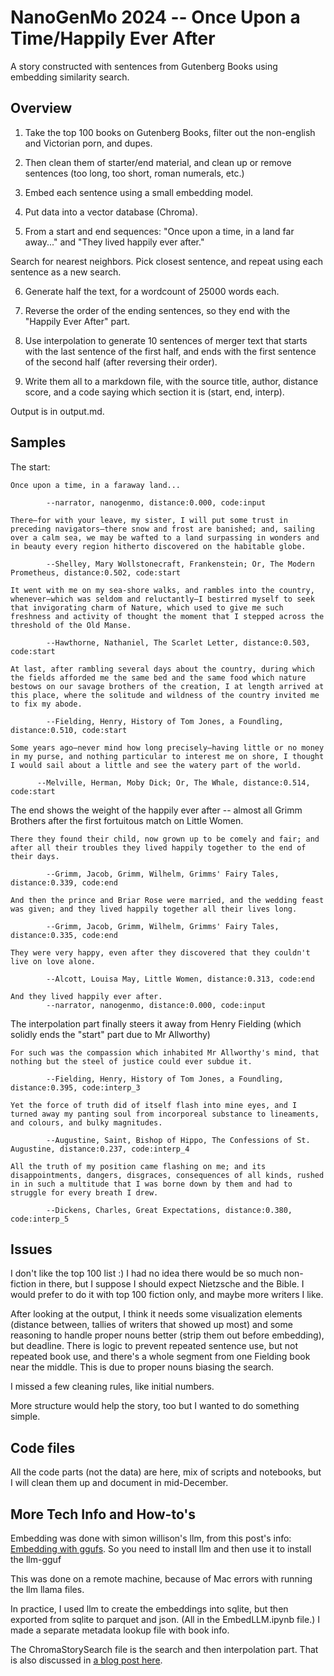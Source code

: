 # NanoGenMo 2024 -- Once Upon a Time/Happily Ever After

A story constructed with sentences from Gutenberg Books using embedding similarity search. 


## Overview

1. Take the top 100 books on Gutenberg Books, filter out the non-english and Victorian porn, and dupes.

2. Then clean them of starter/end material, and clean up or remove sentences (too long, too short, roman numerals, etc.)

3. Embed each sentence using a small embedding model.

4. Put data into a vector database (Chroma).

5. From a start and end sequences:
"Once upon a time, in a land far away..."
and "They lived happily ever after."

  Search for nearest neighbors. Pick closest sentence, and repeat using each sentence as a new search.

6. Generate half the text, for a wordcount of 25000 words each.

7. Reverse the order of the ending sentences, so they end with the "Happily Ever After" part.

8. Use interpolation to generate 10 sentences of merger text that starts with the last sentence of 
the first half, and ends with the first sentence of the second half (after reversing their order).

9.  Write them all to a markdown file, with the source title, author, distance score, and a code saying which section it is (start, end, interp).

Output is in output.md.

## Samples 

The start:

```
Once upon a time, in a faraway land...

        --narrator, nanogenmo, distance:0.000, code:input

There—for with your leave, my sister, I will put some trust in preceding navigators—there snow and frost are banished; and, sailing over a calm sea, we may be wafted to a land surpassing in wonders and in beauty every region hitherto discovered on the habitable globe.

        --Shelley, Mary Wollstonecraft, Frankenstein; Or, The Modern Prometheus, distance:0.502, code:start
        
It went with me on my sea-shore walks, and rambles into the country, whenever—which was seldom and reluctantly—I bestirred myself to seek that invigorating charm of Nature, which used to give me such freshness and activity of thought the moment that I stepped across the threshold of the Old Manse.

        --Hawthorne, Nathaniel, The Scarlet Letter, distance:0.503, code:start

At last, after rambling several days about the country, during which the fields afforded me the same bed and the same food which nature bestows on our savage brothers of the creation, I at length arrived at this place, where the solitude and wildness of the country invited me to fix my abode.

        --Fielding, Henry, History of Tom Jones, a Foundling, distance:0.510, code:start

Some years ago—never mind how long precisely—having little or no money in my purse, and nothing particular to interest me on shore, I thought I would sail about a little and see the watery part of the world.

      --Melville, Herman, Moby Dick; Or, The Whale, distance:0.514, code:start
```


The end shows the weight of the happily ever after -- almost all Grimm Brothers after the first fortuitous match on Little Women.

```
There they found their child, now grown up to be comely and fair; and after all their troubles they lived happily together to the end of their days.

        --Grimm, Jacob, Grimm, Wilhelm, Grimms' Fairy Tales, distance:0.339, code:end

And then the prince and Briar Rose were married, and the wedding feast was given; and they lived happily together all their lives long.

        --Grimm, Jacob, Grimm, Wilhelm, Grimms' Fairy Tales, distance:0.335, code:end

They were very happy, even after they discovered that they couldn't live on love alone.

        --Alcott, Louisa May, Little Women, distance:0.313, code:end

And they lived happily ever after.
        --narrator, nanogenmo, distance:0.000, code:input
```

The interpolation part finally steers it away from Henry Fielding (which solidly ends the "start" part due to Mr Allworthy)

```
For such was the compassion which inhabited Mr Allworthy's mind, that nothing but the steel of justice could ever subdue it.

        --Fielding, Henry, History of Tom Jones, a Foundling, distance:0.395, code:interp_3

Yet the force of truth did of itself flash into mine eyes, and I turned away my panting soul from incorporeal substance to lineaments, and colours, and bulky magnitudes.

        --Augustine, Saint, Bishop of Hippo, The Confessions of St. Augustine, distance:0.237, code:interp_4

All the truth of my position came flashing on me; and its disappointments, dangers, disgraces, consequences of all kinds, rushed in in such a multitude that I was borne down by them and had to struggle for every breath I drew.

        --Dickens, Charles, Great Expectations, distance:0.380, code:interp_5
```

## Issues

I don't like the top 100 list :) I had no idea there would be so much non-fiction in there, but I suppose I should expect Nietzsche and the Bible. I would prefer to do it with top 100 fiction only, and maybe more writers I like.

After looking at the output, I think it needs some visualization elements (distance between, tallies of writers that showed up most) and some reasoning to handle proper nouns better (strip them out before embedding), but deadline. There is logic to prevent repeated sentence use, but not repeated book use, and there's a whole segment from one Fielding book near the middle.  This is due to proper nouns biasing the search.

I missed a few cleaning rules, like initial numbers.

More structure would help the story, too but I wanted to do something simple.

## Code files

All the code parts (not the data) are here, mix of scripts and notebooks, but I will clean them up and document in mid-December.


## More Tech Info and How-to's


Embedding was done with simon willison's llm, from this post's info:
[Embedding with ggufs](https://simonwillison.net/2024/Nov/21/llm-gguf-embeddings/). So you need to install llm and then use it to install the llm-gguf 

This was done on a remote machine, because of Mac errors with running the llm llama files.

In practice, I used llm to create the embeddings into sqlite, but then exported from sqlite to parquet and json. (All in the EmbedLLM.ipynb file.) I made a separate metadata lookup file with book info. 

The ChromaStorySearch file is the search and then interpolation part. That is also discussed in [a blog post here](https://ghostweather.com/blog/posts/2025/01/interpolated-text-embeddings/).



